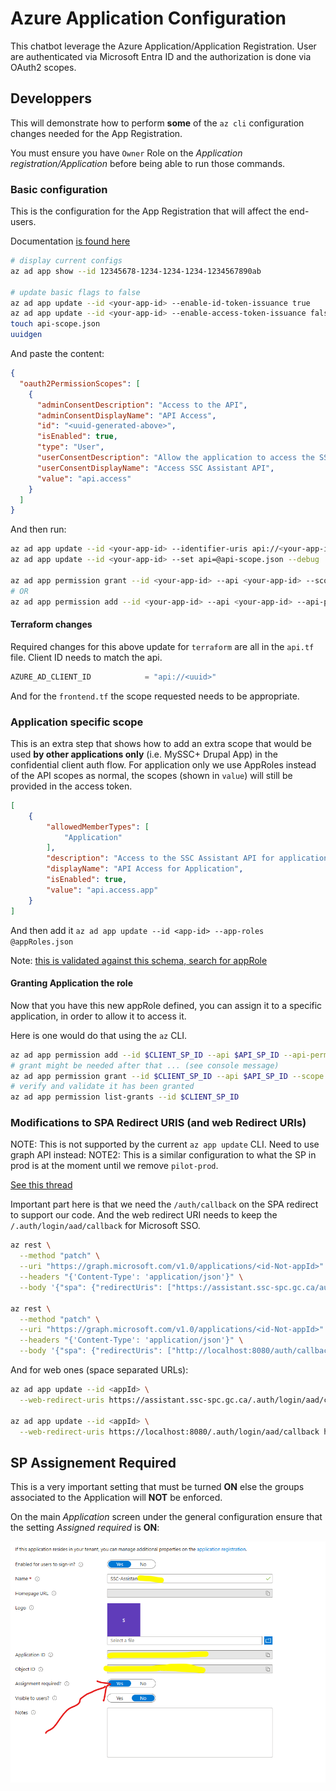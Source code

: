 # Azure Application Configuration

This chatbot leverage the Azure Application/Application Registration. User are authenticated via Microsoft Entra ID
and the authorization is done via OAuth2 scopes.

## Developpers

This will demonstrate how to perform **some** of the `az cli` configuration changes needed for the App Registration.

You must ensure you have `Owner` Role on the *Application registration/Application* before being able to run those
commands.

### Basic configuration

This is the configuration for the App Registration that will affect the end-users.

Documentation [is found here](https://learn.microsoft.com/en-us/cli/azure/ad/app?view=azure-cli-latest)

```bash
# display current configs
az ad app show --id 12345678-1234-1234-1234-1234567890ab

# update basic flags to false
az ad app update --id <your-app-id> --enable-id-token-issuance true
az ad app update --id <your-app-id> --enable-access-token-issuance false
touch api-scope.json
uuidgen
```

And paste the content:

```json
{
  "oauth2PermissionScopes": [
    {
      "adminConsentDescription": "Access to the API",
      "adminConsentDisplayName": "API Access",
      "id": "<uuid-generated-above>",
      "isEnabled": true,
      "type": "User",
      "userConsentDescription": "Allow the application to access the SSC Assistant API on your behalf.",
      "userConsentDisplayName": "Access SSC Assistant API",
      "value": "api.access"
    }
  ]
}
```

And then run:

```bash
az ad app update --id <your-app-id> --identifier-uris api://<your-app-id>
az ad app update --id <your-app-id> --set api=@api-scope.json --debug

az ad app permission grant --id <your-app-id> --api <your-app-id> --scope api.access
# OR
az ad app permission add --id <your-app-id> --api <your-app-id> --api-permissions <unique-uuid>=Scope
```

#### Terraform changes

Required changes for this above update for `terraform` are all in the `api.tf` file. Client ID needs to match the api.

```terraform
AZURE_AD_CLIENT_ID            = "api://<uuid>"
```

And for the `frontend.tf` the scope requested needs to be appropriate.


### Application specific scope

This is an extra step that shows how to add an extra scope that would be used **by other applications only** (i.e. MySSC+ Drupal App) in the confidential client auth flow. For application only we use AppRoles instead of the API scopes as normal, the scopes (shown in `value`) will still be provided in the access token.


```json
[
    {
        "allowedMemberTypes": [
            "Application"
        ],
        "description": "Access to the SSC Assistant API for applications",
        "displayName": "API Access for Application",
        "isEnabled": true,
        "value": "api.access.app"
    }
]
```

And then add it `az ad app update --id <app-id> --app-roles @appRoles.json`

Note: [this is validated against this schema, search for appRole](https://graph.microsoft.com/v1.0/$metadata#applications)

#### Granting Application the role

Now that you have this new appRole defined, you can assign it to a specific application, in order to allow it to access it.

Here is one would do that using the `az` CLI.

```bash
az ad app permission add --id $CLIENT_SP_ID --api $API_SP_ID --api-permissions <your-app-role-id>=Role
# grant might be needed after that ... (see console message)
az ad app permission grant --id $CLIENT_SP_ID --api $API_SP_ID --scope api.access.app
# verify and validate it has been granted
az ad app permission list-grants --id $CLIENT_SP_ID
```

### Modifications to SPA Redirect URIS (and web Redirect URIs)

NOTE: This is not supported by the current `az app update` CLI. Need to use graph API instead:
NOTE2: This is a similar configuration to what the SP in prod is at the moment until we remove `pilot-prod`.

[See this thread](https://github.com/Azure/azure-cli/issues/25766)

Important part here is that we need the `/auth/callback` on the SPA redirect to support our code. And the web redirect
URI needs to keep the `/.auth/login/aad/callback` for Microsoft SSO.

```bash
az rest \
  --method "patch" \
  --uri "https://graph.microsoft.com/v1.0/applications/<id-Not-appId>" \
  --headers "{'Content-Type': 'application/json'}" \
  --body '{"spa": {"redirectUris": ["https://assistant.ssc-spc.gc.ca/auth/callback", "https://assistant.cio-sandbox-ect.ssc-spc.cloud-nuage.canada.ca/auth/callback"]}}'

az rest \
  --method "patch" \
  --uri "https://graph.microsoft.com/v1.0/applications/<id-Not-appId>" \
  --headers "{'Content-Type': 'application/json'}" \
  --body '{"spa": {"redirectUris": ["http://localhost:8080/auth/callback","https://assistant-dev.cio-sandbox-ect.ssc-spc.cloud-nuage.canada.ca/auth/callback"]}}'
  ```

And for web ones (space separated URLs):

```bash
az ad app update --id <appId> \
  --web-redirect-uris https://assistant.ssc-spc.gc.ca/.auth/login/aad/callback https://assistant.cio-sandbox-ect.ssc-spc.cloud-nuage.canada.ca/.auth/login/aad/callback

az ad app update --id <appId> \
  --web-redirect-uris https://localhost:8080/.auth/login/aad/callback https://assistant-dev.cio-sandbox-ect.ssc-spc.cloud-nuage.canada.ca/.auth/login/aad/callback
```

## SP Assignement Required

This is a very important setting that must be turned **ON** else the groups associated to the Application will **NOT** be
enforced.

On the main *Application* screen under the general configuration ensure that the setting *Assigned required* is **ON**:

![AssignmentRequiredSetting](assignmentreq.png)